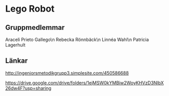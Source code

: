 # Lego Robot

## Gruppmedlemmar

Araceli Prieto Gallego\n
Rebecka Rönnbäck\n
Linnéa Wahl\n
Patricia Lagerhult

## Länkar

http://ingenjorsmetodikgrupp3.simplesite.com/450586688

https://drive.google.com/drive/folders/1ejMSW0kYMBiw2WoyKHVzD3NlbX26dw4F?usp=sharing
